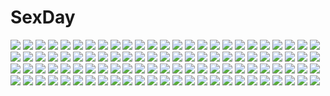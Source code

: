 # SexDay
![](https://konachan.com/jpeg/0a4f1fff65b4cf590909afa44f15938b/Konachan.com%20-%20120814%20game_cg%20nonomiya_ai%20shunki_gentei_poco_a_poco.jpg)
![](https://konachan.com/image/1d94ac16a699d0f20ef49fa65b160bdd/Konachan.com%20-%2044406%20abhar%20ass%20barefoot%20bed%20blush%20brown_hair%20long_hair%20misaki_kurehito%20nakano_hinata%20no_bra%20pajamas%20panties%20shirt_lift%20sleeping%20underboob%20underwear.jpg)
![](https://konachan.com/jpeg/ba6f0444d4716b0dc6b9451910cd1407/Konachan.com%20-%20110492%20kagamine_len%20kagamine_rin%20len_append%20male%20rin_append%20vocaloid.jpg)
![](https://konachan.com/jpeg/529f9dba12c24d36a6a9e47d6e45b341/Konachan.com%20-%20166065%20black_hair%20blonde_hair%20blue_eyes%20blue_hair%20breasts%20cleavage%20coyote_tango%20fan%20gipsy_danger%20long_hair%20navel%20pacific_rim%20red_eyes%20robot%20sigm%40%20yellow_eyes.jpg)
![](https://konachan.com/image/8ea7493b6661269d191d9e8207078d30/Konachan.com%20-%20117715%20akaza_akari%20megami%20pajamas%20scan%20yoshikawa_chinatsu%20yuru_yuri.jpg)
![](https://konachan.com/jpeg/83096f13c3f63f291dcedaf1614c33b4/Konachan.com%20-%20226639%20apple%20aqua_eyes%20brown_hair%20choker%20female_protagonist_%28pokemon_go%29%20food%20forest%20fruit%20gloves%20grass%20hat%20long_hair%20okakan%20pikachu%20pokemon%20ponytail%20tree.jpg)
![](https://konachan.com/jpeg/8e727a39dd232aecbe2d715ba0b3e3dc/Konachan.com%20-%2012852%20bekkankou%20fortune_arterial.jpg)
![](https://konachan.com/image/ccbbd3ba4b18b75292d701c6cbef3ba4/Konachan.com%20-%2097756%20mahou_shoujo_madoka_magica%20tomoe_mami.jpg)
![](https://konachan.com/image/9f39dd28ec03879e7d5f4c6cb318d467/Konachan.com%20-%2070147%20blonde_hair%20blue_eyes%20braids%20calendar%20ginta%20sugar%2Bspice_2%20tohno_kaoruko.jpg)
![](https://konachan.com/image/f0ffb4e5acd06c3e5ee150c85406234e/Konachan.com%20-%20145484%20ayano_keiko%20sword_art_online%20tagme.jpg)
![](https://konachan.com/image/0da53c872121974c38e7cfa642e8b688/Konachan.com%20-%20233831%20black_eyes%20black_hair%20brown_eyes%20brown_hair%20japanese_clothes%20kimono%20long_hair%20male%20mitsuishi_itoshi%20original%20short_hair%20tears.jpg)
![](https://konachan.com/image/1711afdc8b268cf6611675b03adac9d9/Konachan.com%20-%20261292%202girls%20bed%20black_hair%20blush%20long_hair%20ponytail%20purple_eyes%20remoyona%20ribbons%20shoujo_ai%20skirt%20thighhighs%20white_hair.jpg)
![](https://konachan.com/jpeg/44c66c125f5c6063bb1c3dbf038e5f93/Konachan.com%20-%20216472%20adult_neptune%20blue_eyes%20bodysuit%20long_hair%20neptune%20purple_eyes%20purple_hair%20purple_heart%20red_eyes%20red_hair%20scan%20sword%20tsunako%20twintails%20weapon.jpg)
![](https://konachan.com/jpeg/bd517ff94f903482520eb734bb47d949/Konachan.com%20-%20285811%20black_hair%20blonde_hair%20blue_eyes%20blush%20braids%20catgirl%20dress%20drink%20gray_hair%20green_eyes%20long_hair%20original%20ponytail%20red_eyes%20short_hair%20skirt.jpg)
![](https://konachan.com/image/b8018a13b685954f4641036e1e4ff011/Konachan.com%20-%2053635%20ass%20black%20black_lagoon%20hiroe_rei%20revy%20vector.jpg)
![](https://konachan.com/jpeg/afd66b9e4c2da15b91a6d0484979a1e1/Konachan.com%20-%2027795%20ikkitousen%20kanu_unchou.jpg)
![](https://konachan.com/image/fbfe5527267fb7635235c693d715fcb9/Konachan.com%20-%20114257%20flat_chest%20nana_asta_deviluke%20nipples%20panties%20panty_pull%20pink_hair%20ponytail%20purple_eyes%20tagme%20to_love_ru%20underwear.jpg)
![](https://konachan.com/image/b9baae92b7dc69a001c5188dc5865a01/Konachan.com%20-%20259509%20anthropomorphism%20azur_lane%20kasaran_%28e_kisama%29%20leipzig_%28azur_lane%29.jpg)
![](https://konachan.com/jpeg/f819e5b04ad52abe1ab6022dc658ac15/Konachan.com%20-%20198039%20brown_eyes%20brown_hair%20koumi_haruka%20long_hair%20mibu_natsuki%20panties%20pantyhose%20rail_wars%21%20tie%20underwear%20uniform.jpg)
![](https://konachan.com/image/e505bb03c71c86f23f9dc5d0f8fd6168/Konachan.com%20-%2089945%20cage%20chibi%20gokou_ruri%20kousaka_kyousuke%20male%20nipples%20noritama_%28gozen%29%20open_shirt%20ore_no_imouto_ga_konna_ni_kawaii_wake_ga_nai%20panties%20underwear.jpg)
![](https://konachan.com/image/eaf9687ad371fa2986ce49089d028d53/Konachan.com%20-%20155128%20green_hair%20hatsune_miku%20infinote%20nude%20vocaloid.jpg)
![](https://konachan.com/jpeg/654775a67e6ef6b99e4fc04869706327/Konachan.com%20-%20106802%20amakura%20andou_kasumi%20bra%20breasts%20cleavage%20game_cg%20panties%20root_nuko%20short_hair%20underwear%20wet%20worlds_and_world%27s_end.jpg)
![](https://konachan.com/jpeg/7fe92c614aecad1ebd87c2bb98a91199/Konachan.com%20-%20221170%20blue_hair%20breasts%20brown_hair%20cleavage%20futami_mami%20idolmaster%20long_hair%20marvel_comics%20miura_azusa%20parody%20ponytail%20short_hair%20taku1122%20waifu2x.jpg)
![](https://konachan.com/jpeg/2b43267b73b29ae6bd900b739e57b48e/Konachan.com%20-%20300612%20blush%20brown_hair%20kagachi_saku%20long_hair%20moekyun_world%20red_eyes%20scarf%20school_uniform%20short_hair%20skirt%20takazora_ui%20twintails%20valentine.jpg)
![](https://konachan.com/jpeg/631c92446563bc7e7dfa83a804d36d40/Konachan.com%20-%20276614%20breasts%20corset%20dark_skin%20long_hair%20necklace%20nipples%20original%20pointed_ears%20pon_%28shind_997%29%20ponytail%20pussy%20red_eyes%20tattoo%20uncensored%20white%20white_hair.jpg)
![](https://konachan.com/image/9a41ccc49041fe5a7793c82aaf83be43/Konachan.com%20-%2080191%20blue_eyes%20night%20original%20pantyhose%20purple_hair%20rain%20skirt%20water.jpg)
![](https://konachan.com/jpeg/b96d6b89a36237f0c538740a3f879330/Konachan.com%20-%20118723%20brown_hair%20game_cg%20maikaze_no_melt%20nurse%20sekiguchi_haruna%20tenmaso%20whirlpool.jpg)
![](https://konachan.com/jpeg/651e70dff44066b9462f3886d7346b17/Konachan.com%20-%2034605%20christmas%20duplicate%20izumi_konata%20lucky_star.jpg)
![](https://konachan.com/image/d525bf52a64b8e3fe201f84a74309f6a/Konachan.com%20-%20203772%20ass%20bed%20blush%20breasts%20green_eyes%20hinata_nao%20long_hair%20nipples%20no_bra%20open_shirt%20panties%20panty_pull%20pantyhose%20pink_hair%20skirt%20skirt_lift%20underwear.jpg)
![](https://konachan.com/jpeg/e1d34eea2a3f2000a526c336489a923f/Konachan.com%20-%20194088%20bou_shaku%20food%20fruit%20hoodie%20pantyhose%20purple_eyes%20purple_hair%20strawberry%20vocaloid%20voiceroid%20yuzuki_yukari.jpg)
![](https://konachan.com/jpeg/9e5d71b38823759226ac3c6f15c25bbf/Konachan.com%20-%20259783%20bed%20blue_eyes%20blue_hair%20loli%20long_hair%20original%20pajamas%20phone%20tagme_%28artist%29%20wink.jpg)
![](https://konachan.com/image/9f2063f4f87ff39081849dfa828b057b/Konachan.com%20-%20109680%20blush%20brown_eyes%20brown_hair%20green_eyes%20male%20original%20panties%20school_uniform%20skirt%20tears%20trap%20twintails%20underwear%20yuki18r.jpg)
![](https://konachan.com/image/e8ea71c93a895d87338ebf17e3aef5b3/Konachan.com%20-%20283268%20aliasing%20anthropomorphism%20azur_lane%20blush%20breasts%20gray_hair%20group%20long_hair%20nipples%20nude%20penis%20pussy%20rak_%28kuraga%29%20red_eyes%20sex%20twintails%20uncensored.jpg)
![](https://konachan.com/image/ae53fb2328aaee7423ca9bd85b138e94/Konachan.com%20-%20185457%20blue_eyes%20blue_hair%20mizuno_ami%20rio_%28e2759%29%20sailor_mercury%20sailor_moon%20short_hair.jpg)
![](https://konachan.com/jpeg/06137b4971f9dff2699d867d0be03d30/Konachan.com%20-%20272267%20aqua_eyes%20black_hair%20blush%20butterfly%20clouds%20neku_%28neku_draw%29%20original%20school_uniform%20short_hair%20sky%20sunset.jpg)
![](https://konachan.com/jpeg/efdf35bd886e8dbfe378226026fe2aaa/Konachan.com%20-%20213814%20blush%20bow%20breasts%20brown_hair%20cropped%20food%20fruit%20long_hair%20naruko_hanaharu%20nipples%20open_shirt%20scan%20school_uniform%20shoujo_material%20strawberry%20twintails.jpg)
![](https://konachan.com/image/9646348b294b5bcbd984a5e6a193b6c1/Konachan.com%20-%2016074%20kyon%20male%20parody%20persona%20persona_3%20suzumiya_haruhi%20suzumiya_haruhi_no_yuutsu.jpg)
![](https://konachan.com/image/aadbc368717a64741da34944bbc35ef3/Konachan.com%20-%20161374%20blonde_hair%20blue_eyes%20maxpower%20red_eyes%20red_hair%20sky%20tagme_%28character%29%20watermark%20weapon.jpg)
![](https://konachan.com/image/52a4eaa6d6d05f3de66412159b126361/Konachan.com%20-%2015330%20akira%20jpeg_artifacts%20watermark.jpg)
![](https://konachan.com/jpeg/0fed30ad891666585e0740ebe03fa07e/Konachan.com%20-%20274318%20anthropomorphism%20black_hair%20blush%20brown_eyes%20clouds%20gloves%20pantyhose%20short_hair%20skirt%20sky%20sunset%20tan_%28tangent%29%20tie%20uniform%20waifu2x%20water.jpg)
![](https://konachan.com/jpeg/151e189c5a4e291e857e49e58cfe0a40/Konachan.com%20-%20280574%202girls%205_nenme_no_houkago%20akemi_%28kantoku%29%20black_hair%20blush%20breasts%20himeru_%28kantoku%29%20kantoku%20kiss%20nipples%20nude%20original%20scan%20twintails%20yuri.jpg)
![](https://konachan.com/jpeg/a39119e08aaf422326fca6026f37fba1/Konachan.com%20-%20242745%20ass%20blue_eyes%20blue_hair%20breasts%20dark_skin%20elbow_gloves%20fate_grand_order%20fate_%28series%29%20gloves%20green%20sideboob%20signed%20thighhighs%20utu_%28ldnsft%29.jpg)
![](https://konachan.com/jpeg/ce1da4777188f87931c88b1bc146fcf8/Konachan.com%20-%2045939%20kotegawa_yui%20to_love_ru.jpg)
![](https://konachan.com/jpeg/ea6fcaceea49e74a3be6ae1fac919db1/Konachan.com%20-%20196521%20black_hair%20jason_peng%20kirishima_touka%20realistic%20red_eyes%20short_hair%20tokyo_ghoul%20watermark.jpg)
![](https://konachan.com/image/babd229dfdf8e5ab2f9f0a3f1bd3838f/Konachan.com%20-%20254197%20black_0_0p%20blonde_hair%20goth-loli%20headdress%20leticia_draculea%20lolita_fashion%20long_hair%20petals%20red_eyes%20ribbons%20white.jpg)
![](https://konachan.com/jpeg/2b2a0037e8c12f3c6ff086e559a4d1c1/Konachan.com%20-%20138909%20ball%20fault%20game_cg%20kamiwazumi_maya%20long_hair%20panties%20purple_hair%20sport%20taka_tony%20tennis%20underwear.jpg)
![](https://konachan.com/image/c9a3d5a64f914df6a8bd4db5965d9326/Konachan.com%20-%20100691%20akemi_homura%20mahou_shoujo_madoka_magica.jpg)
![](https://konachan.com/image/9a3a0d4de886207df043d54bed95589c/Konachan.com%20-%20191678%20belldandy_%28p%26d%29%20black_hair%20green_eyes%20jyon%20puzzle_%26_dragons%20thighhighs.jpg)
![](https://konachan.com/jpeg/716e9ff7a778d328a4feffb9531ef9bd/Konachan.com%20-%20160872%20bikini%20breasts%20cleavage%20clouds%20evan_yang%20long_hair%20original%20purple_eyes%20purple_hair%20signed%20sky%20swimsuit%20water%20wet.jpg)
![](https://konachan.com/jpeg/682924b31f0127e49f8c7f0295b9656b/Konachan.com%20-%2052847%20akashiya_moka%20close%20green_eyes%20pink_hair%20rosario%2Bvampire%20signed%20vector.jpg)
![](https://konachan.com/jpeg/5e7d0e4dbddd150c24c7bf67f9a61372/Konachan.com%20-%20207279%20bell%20blonde_hair%20blush%20breasts%20cat_smile%20cleavage%20collar%20fang%20game_cg%20headband%20hoodie%20hug%20navel%20sayori%20short_hair%20shorts%20smile%20yellow_eyes.jpg)
![](https://konachan.com/image/5a9ba4174c0fe5750fb4ff4803e9cda8/Konachan.com%20-%2069561%20chibi%20hatsune_miku%20leek%20tagme%20tagme_%28artist%29%20twintails%20vocaloid.jpg)
![](https://konachan.com/jpeg/0673c4610b0535222fb7ff86383e261b/Konachan.com%20-%20212040%20aoyama_sumika%20bikini_top%20black_hair%20breasts%20brown_eyes%20christmas%20cleavage%20coffee-kizoku%20cropped%20elbow_gloves%20gloves%20hat%20heart%20original%20santa_hat.jpg)
![](https://konachan.com/jpeg/3599e84cffb10d538745f40f44bac1f9/Konachan.com%20-%20293588%20arisaka_mashiro%20blush%20brown_hair%20game_cg%20long_hair%20panties%20purple_eyes%20school_uniform%20skirt%20sprite%20suzumori%20thighhighs%20underwear%20yuuki_itsuka.jpg)
![](https://konachan.com/jpeg/144db70de52b4a0b33390d21dbdb053c/Konachan.com%20-%20170599%20blood%20blush%20glasses%20henet_hene%20kuriyama_mirai%20kyoukai_no_kanata%20pantyhose%20pink_hair%20school_uniform%20short_hair%20skirt%20sword%20weapon%20white%20yellow_eyes.jpg)
![](https://konachan.com/image/a732e129337b78c2831a6911967d3997/Konachan.com%20-%20130409%20black_eyes%20black_hair%20blood%20mononoke_%28empty%29%20original%20tree.jpg)
![](https://konachan.com/image/33d0e2a44b4d3794f73ec9fefc4f77ae/Konachan.com%20-%20207400%20blush%20breasts%20cleavage%20doma_umaru%20hat%20himouto%21_umaru-chan%20jpeg_artifacts%20thighhighs%20uzura_%28artist%29%20wink.jpg)
![](https://konachan.com/jpeg/1b0cf5baf5df2719b940a7aa7404a29b/Konachan.com%20-%20228490%20animal%20animal_ears%20ass%20blush%20breasts%20elbow_gloves%20fox%20foxgirl%20game_cg%20gloves%20no_bra%20orange_eyes%20orange_hair%20short_hair%20tail%20thighhighs%20wanaca.jpg)
![](https://konachan.com/jpeg/714942edcd613d91637078177f5bab3e/Konachan.com%20-%20138794%20astraythem%20game_cg%20ginta%20sakurazuka_natsuki%20sakurazuka_tsukumo.jpg)
![](https://konachan.com/jpeg/1751b582004e90083dc745592968b5e0/Konachan.com%20-%20129123%20bed%20blue_hair%20blush%20bra%20breasts%20kusunoki_hibiki%20mitha%20nanawind%20nipples%20open_shirt%20petals%20school_uniform%20underwear%20yuyukana.jpg)
![](https://konachan.com/image/69bccedd4d04eb152778c51c8efd154a/Konachan.com%20-%20124364%20aqua_hair%20flowers%20hatsune_miku%20long_hair%20orange_eyes%20rituiti%20twintails%20vocaloid.jpg)
![](https://konachan.com/jpeg/3d0372bf761d74bbce3d8fd2931e9927/Konachan.com%20-%20199397%20blush%20breasts%20censored%20game_cg%20long_hair%20nipples%20panties%20pussy%20pussy_juice%20ribbons%20spread_legs%20tagme%20takatou_risa%20underwear.jpg)
![](https://konachan.com/jpeg/05cab8b19d2db237edb8600859f4a732/Konachan.com%20-%20290330%20animal%20cherry_blossoms%20cow%20flowers%20hatsune_miku%20japanese_clothes%20mjoysk%20petals%20ribbons%20shrine%20vocaloid.jpg)
![](https://konachan.com/image/f88d9afe16c19d11bf4b3f7aef821402/Konachan.com%20-%20153799%20animal%20building%20kemi_neko%20original%20water.jpg)
![](https://konachan.com/image/e12caf73d4c90bae2663b553c459b329/Konachan.com%20-%2093445%20tagme%20urue.jpg)
![](https://konachan.com/jpeg/d03efc7e10b647d2b9f132854c994c2e/Konachan.com%20-%20260431%20aqua_eyes%20blonde_hair%20cameltoe%20goggles%20long_hair%20original%20school_swimsuit%20shouyan%20swimsuit%20twintails.jpg)
![](https://konachan.com/image/88ec1ed75a9fcf6f622816d078c02926/Konachan.com%20-%20100199%20akahige%20aqua_eyes%20aqua_hair%20cherry_blossoms%20flowers%20glasses%20hatsune_miku%20petals%20school_uniform%20vocaloid.jpg)
![](https://konachan.com/jpeg/99c54c41e2910d69f9390c905ce7a19e/Konachan.com%20-%20196816%20blonde_hair%20blue_eyes%20dress%20instrument%20long_hair%20nopan%20original%20shiramochi_sakura%20thighhighs%20violin.jpg)
![](https://konachan.com/jpeg/d099f5f90fa05ca8b484734ece26cd97/Konachan.com%20-%20277296%20all_male%20building%20clouds%20male%20mocha_%28cotton%29%20original%20petals%20scenic%20signed%20sky%20water.jpg)
![](https://konachan.com/jpeg/f3d287e63996dbdaca4f3a360387f373/Konachan.com%20-%20301863%20animal_ears%20anthropomorphism%20ass%20blush%20braids%20brown_eyes%20brown_hair%20bunny_ears%20bunnygirl%20cape%20drink%20kantai_collection%20tail%20twintails%20white.jpg)
![](https://konachan.com/image/43000a8a5d3f7797287f7b02c9a10361/Konachan.com%20-%20263594%20atdan%20bandage%20barefoot%20darling_in_the_franxx%20forest%20green_eyes%20hoodie%20horns%20jpeg_artifacts%20long_hair%20pink_hair%20signed%20snow%20tree%20zero_two.jpg)
![](https://konachan.com/jpeg/40e69d7c8f3cbb20b6d2cc3c3bc9a0a4/Konachan.com%20-%20274382%20anapom%20bloomers%20bra%20breast_hold%20game_cg%20kitazono_saya%20shukufuku_no_kane_no_oto_wa_sakura-iro_no_kaze_to_tomo_ni%20studio_ryokucha%20underwear.jpg)
![](https://konachan.com/image/a9aab5a25f7ac0e3a6d7ebe2ded866fc/Konachan.com%20-%2025874%20artoria_pendragon_%28all%29%20close%20fate_%28series%29%20fate_stay_night%20saber.jpeg)
![](https://konachan.com/image/c606406842bfed365c4342f4c66679e0/Konachan.com%20-%2021764%20flandre_scarlet%20touhou%20zoom_layer.jpg)
![](https://konachan.com/image/fe5942c113f22cb696489d4c5f1badfa/Konachan.com%20-%20199821%20aconitea%20aircraft%20blue_hair%20katherine_%28love_money_rock%27n%27roll%29%20long_hair%20love_money_rock%27n%27roll%20purple_eyes.jpg)
![](https://konachan.com/image/8794305b1c9fb780dfd7e778012847da/Konachan.com%20-%20157314%20green_eyes%20green_hair%20gumi%20mosaic_roll_%28vocaloid%29%20vocaloid%20zhang_xiao_bo.jpg)
![](https://konachan.com/jpeg/fa87262b5e2abb31ccdfc7569745e220/Konachan.com%20-%20178783%20blue_eyes%20blue_hair%20boots%20hat%20hatsune_miku%20long_hair%20pantyhose%20takka%20twintails%20vocaloid%20witch_hat%20yuki_miku.jpg)
![](https://konachan.com/jpeg/ef467e7d63f6ac768a95db5adc4b4472/Konachan.com%20-%20234655%202girls%20bicolored_eyes%20blonde_hair%20blue_eyes%20blush%20breasts%20cleavage%20collar%20dk_senie%20elbow_gloves%20gloves%20original%20pantyhose%20purple_hair%20yellow_eyes%20yuri.jpg)
![](https://konachan.com/jpeg/dea8cb30cc9e379214af0d4a29bbbda1/Konachan.com%20-%20226315%202girls%20aqua_eyes%20ass%20blonde_hair%20blush%20breasts%20brown_hair%20clouds%20green_eyes%20navel%20night%20nipples%20nude%20onsen%20short_hair%20stars%20to_love_ru%20water.jpg)
![](https://konachan.com/image/ed2a6f0645d432092eff681d64197989/Konachan.com%20-%2079628%202girls%20aqua_eyes%20blonde_hair%20bow%20brown_hair%20guitar%20hat%20instrument%20long_hair%20microphone%20miko%20petals%20skirt%20thighhighs%20touhou%20water%20witch%20yellow_eyes.jpg)
![](https://konachan.com/image/c4d0b27818c44b1a10e90b3866274334/Konachan.com%20-%2020177%20furude_rika%20higurashi_no_naku_koro_ni.jpg)
![](https://konachan.com/image/564f4750c0d91952594f232d2608385b/Konachan.com%20-%2027420%20card_captor_sakura%20kinomoto_sakura.jpg)
![](https://konachan.com/image/1623f5c8a921ff798b34485bb3f947f2/Konachan.com%20-%20154181%20blonde_hair%20blue_eyes%20breasts%20christmas%20cleavage%20erect_nipples%20ltt_challenger%20original%20skintight%20stars.jpg)
![](https://konachan.com/image/ea4ff889dea05b1f364a9caa97113cc3/Konachan.com%20-%20283198%20aqua_eyes%20black_hair%20blue_eyes%20blush%20brown_hair%20camera%20close%20hat%20hoodie%20long_hair%20osakabehime%20ponytail%20purple_hair%20short_hair%20signed%20wink.jpg)
![](https://konachan.com/jpeg/c0da1fe10e859284ab0112fd7b7fb814/Konachan.com%20-%20186691%20anus%20bed%20blush%20bra%20breasts%20brown_hair%20game_cg%20green_eyes%20hatsukoi_1_1%20nipples%20open_shirt%20pussy%20spread_legs%20spread_pussy%20uncensored%20underwear.jpg)
![](https://konachan.com/image/8fcf2080c23bb021fed3eae04f88de82/Konachan.com%20-%2032923%20hakurei_reimu%20japanese_clothes%20kirisame_marisa%20miko%20remilia_scarlet%20touhou%20vampire%20witch.jpg)
![](https://konachan.com/image/2bd41c182d2dab0c82555c3377fd9f7c/Konachan.com%20-%2057056%20blood%20izayoi_sakuya%20maid%20soemy_yuka%20touhou%20white%20yumeko.jpg)
![](https://konachan.com/jpeg/63135c18ff4db151c15c0f6c0d053b2e/Konachan.com%20-%20261887%20animal%20black_eyes%20black_hair%20blue%20food%20gloves%20hat%20original%20penguin%20routo%20scarf%20short_hair%20snow.jpg)
![](https://konachan.com/image/f539bc9e49151f87a53df41c243071ae/Konachan.com%20-%20132942%20brown_eyes%20brown_hair%20close%20misaka_mikoto%20school_uniform%20short_hair%20takahirokun%20to_aru_kagaku_no_railgun%20to_aru_majutsu_no_index.jpg)
![](https://konachan.com/jpeg/458df891b9085b24fa744ddf122eaee9/Konachan.com%20-%20276917%20aqua_eyes%20bikini%20blonde_hair%20breasts%20fate_grand_order%20fate_%28series%29%20garter%20hat%20ponytail%20scan%20swimsuit%20third-party_edit%20underboob%20white%20yang-do.jpg)
![](https://konachan.com/image/52223c1672bd5a7c9c93cb88b694bdec/Konachan.com%20-%2016788%20apple%20death_note%20food%20fruit%20l%20male%20polychromatic%20red_eyes%20third-party_edit%20yagami_light.jpg)
![](https://konachan.com/image/59bc4ec866ecb215ca8d32f56a9e3110/Konachan.com%20-%20236559%20brown_hair%20daito%20drink%20earmuffs%20headphones%20long_hair%20original%20pantyhose%20ponytail%20scarf%20skirt%20snow%20train%20winter.jpg)
![](https://konachan.com/image/78503e2b791274349951a4a805f5c055/Konachan.com%20-%20160502%20long_hair%20original%20pointed_ears%20purple_eyes%20white%20white_hair%20wink%20zis.jpg)
![](https://konachan.com/image/8857ecb61acff1c8fe4b5c98c48ce05a/Konachan.com%20-%20106565%20black_hair%20blonde_hair%20blood%20blue_eyes%20breasts%20cleavage%20cross%20dantewontdie%20gloves%20group%20heart%20navel%20necklace%20red_eyes%20school_uniform%20skirt%20wink.jpg)
![](https://konachan.com/image/742f2594049a0cfeffc44106b502b1c8/Konachan.com%20-%2012409%20aquaplus%20kousaka_tamaki%20leaf%20nude%20to_heart%20to_heart_2.jpg)
![](https://konachan.com/jpeg/ea2816277eefad6441b1b01fb8b4fdca/Konachan.com%20-%20218254%20aliasing%20blue_eyes%20blue_hair%20boots%20dress%20game_cg%20hoodie%20kokusan_moyashi%20magic%20panties%20rozea%20shilo_avrora%20staff%20thighhighs%20underwear.jpg)
![](https://konachan.com/image/22361ddc946ab0fdd90cd67027d8eb06/Konachan.com%20-%205446%20black_hair%20bow%20green_eyes%20long_hair%20school_uniform%20tenshi_no_inai_12-gatsu.jpg)
![](https://konachan.com/image/fc5eb5fecf59eed67cd16624800d96a7/Konachan.com%20-%20281162%20animal%20aqua_eyes%20bikini%20bird%20clouds%20long_hair%20original%20pink_hair%20sky%20sunhyun%20swimsuit%20water.jpg)
![](https://konachan.com/image/92afb4568e783577016bc3972d199d30/Konachan.com%20-%2035691%20berserk%20guts.jpg)
![](https://konachan.com/image/3453e276e5542d6026f97cdff746a2bd/Konachan.com%20-%20246982%20blue_hair%20car%20clouds%20inami_hatoko%20kneehighs%20long_hair%20original%20red_eyes%20scenic%20school_uniform%20shade%20skirt%20sky.jpg)
